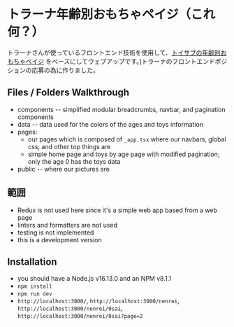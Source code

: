 # トラーナ年齢別おもちゃペイジ（これ何？）

トラーナさんが使っているフロントエンド技術を使用して、[トイサブの年齢別おもちゃペイジ](https://toysub.net/nenrei/0sai/) をベースにしてウェブアップです。]トラーナのフロントエンドポジションの応募の為に作りました。

## Files / Folders Walkthrough
 - components -- simplified modular breadcrumbs, navbar, and pagination components
 - data -- data used for the colors of the ages and toys information
 - pages:
    - our pages which is composed of `_app.tsx` where our navbars, global css, and other top things are
    - simple home page and toys by age page with modified pagination; only the age 0 has the toys data
 - public -- where our pictures are

## 範囲
 - Redux is not used here since it's a simple web app based from a web page
 - linters and formatters are not used
 - testing is not implemented
 - this is a development version

 ## Installation
 - you should have a Node.js v16.13.0 and an NPM v8.1.1
 - `npm install`
 - `npm run dev`
 - `http://localhost:3000/`, `http://localhost:3000/nenrei`, `http://localhost:3000/nenrei/0sai`, `http://localhost:3000/nenrei/0sai?page=2`
